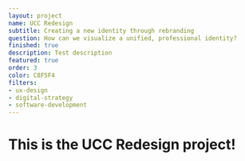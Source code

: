 ```yaml
---
layout: project
name: UCC Redesign
subtitle: Creating a new identity through rebranding
question: How can we visualize a unified, professional identity?
finished: true
description: Test description
featured: true
order: 3
color: C8F5F4
filters:
- ux-design
- digital-strategy
- software-development
---
```


<h1>This is the UCC Redesign project!</h1>